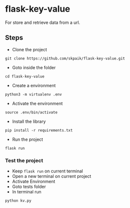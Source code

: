 # flask-key-value

For store and retrieve data from a url.


## Steps
- Clone the project
```shell
git clone https://github.com/skpaik/flask-key-value.git
```

- Goto inside the folder
```shell
cd flask-key-value
```

- Create a environment
```shell
python3 -m virtualenv .env
```

- Activate the environment
```shell
source .env/bin/activate
```

- Install the library
```shell
pip install -r requirements.txt
```

- Run the project
```shell
flask run
```

### Test the project
- Keep `flask run` on current terminal
- Open a new terminal on current project
- Activate Environment
- Goto tests folder
- In terminal run 
```shell
python kv.py
```